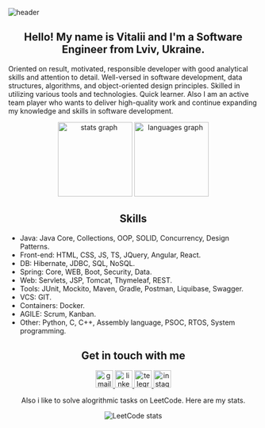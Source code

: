 ![header](https://capsule-render.vercel.app/api?type=waving&color=timeGradient&height=300&section=header&text=vitaliistf&fontSize=90&animation=twinkling)

<h2 align="center">Hello! My name is Vitalii and I'm a Software Engineer from Lviv, Ukraine.</h2>
<p>Oriented on result, motivated, responsible developer with good analytical skills and attention to detail. 
Well-versed in software development, data structures, algorithms, and object-oriented design principles. 
Skilled in utilizing various tools and technologies. Quick learner. Also I am an active team player who 
wants to deliver high-quality work and continue expanding my knowledge and skills in software development.</p>

<div align="center">
  <img src="https://github-readme-stats.vercel.app/api?hide_title=false&hide_rank=false&show_icons=true&include_all_commits=true&count_private=true&disable_animations=false&theme=dracula&locale=en&hide_border=false&username=vitaliistf" height="150" alt="stats graph"  />  
  <img src="https://github-readme-stats.vercel.app/api/top-langs?locale=en&hide_title=false&layout=compact&card_width=320&langs_count=10&theme=dracula&hide_border=false&username=vitaliistf" height="150" alt="languages graph"  />
</div>

<h2 align="center">Skills</h2>
<ul>
    <li>Java: Java Core, Collections, OOP, SOLID, Concurrency, Design Patterns.</li>
    <li>Front-end: HTML, CSS, JS, TS, JQuery, Angular, React.</li>
    <li>DB: Hibernate, JDBC, SQL, NoSQL.</li>
    <li>Spring: Core, WEB, Boot, Security, Data.</li>
    <li>Web: Servlets, JSP, Tomcat, Thymeleaf, REST.</li>
    <li>Tools: JUnit, Mockito, Maven, Gradle, Postman, Liquibase, Swagger.</li>
    <li>VCS: GIT.</li>
    <li>Containers: Docker.</li>
    <li>AGILE: Scrum, Kanban.</li>
    <li>Other: Python, C, C++, Assembly language, PSOC, RTOS, System programming.</li>
</ul>

<h2 align="center">Get in touch with me</h2>

<div align="center">
  <a href="https://mail.google.com/mail/u/0/?fs=1&to=deosplayt@gmail.com&tf=cm">
    <img src="https://img.shields.io/static/v1?message=Gmail&logo=gmail&label=deosplayt@gmail.com&color=D14836&logoColor=white&labelColor=&style=for-the-badge" height="35" alt="gmail logo"  />
  </a>

  <a href="https://www.linkedin.com/in/vitalii-stefaniv-60b878251/">
    <img src="https://img.shields.io/static/v1?message=LinkedIn&logo=linkedin&label=&color=0077B5&logoColor=white&labelColor=&style=for-the-badge" height="35" alt="linkedin logo"  />
  </a>

  <a href="https://t.me/vitaliistf">
    <img src="https://img.shields.io/static/v1?message=Telegram&logo=telegram&label=&color=2CA5E0&logoColor=white&labelColor=&style=for-the-badge" height="35" alt="telegram logo"  />
  </a>

  <a href="https://www.instagram.com/vitaliistf/">
    <img src="https://img.shields.io/static/v1?message=Instagram&logo=instagram&label=&color=E4405F&logoColor=white&labelColor=&style=for-the-badge" height="35" alt="instagram logo"  />
  </a>
</div>

<div align="center">
  <p>Also i like to solve alogrithmic tasks on LeetCode. Here are my stats.</p>

![LeetCode stats](https://leetcode-stats-six.vercel.app/api?username=vitaliistf&theme=dark)
</div>
